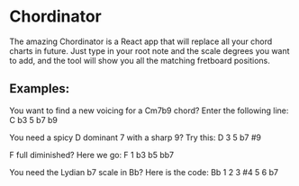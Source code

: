 # Chordinator

The amazing Chordinator is a React app that will replace all your chord charts in future.
Just type in your root note and the scale degrees you want to add, and the tool will show
you all the matching fretboard positions.

## Examples:

You want to find a new voicing for a Cm7b9 chord?
Enter the following line: C b3 5 b7 b9

You need a spicy D dominant 7 with a sharp 9?
Try this: D 3 5 b7 #9

F full diminished?
Here we go: F 1 b3 b5 bb7

You need the Lydian b7 scale in Bb?
Here is the code: Bb 1 2 3 #4 5 6 b7
